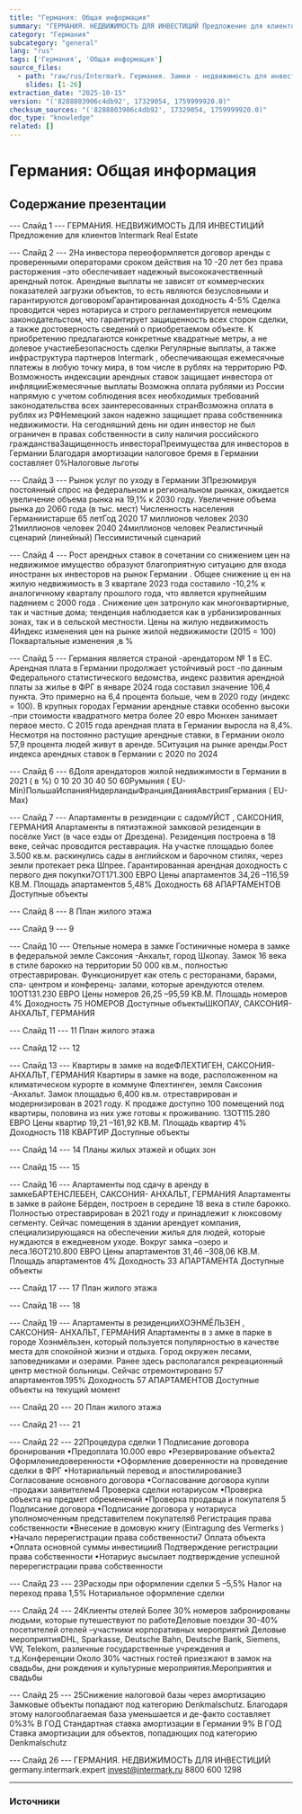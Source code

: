 ```yaml
---
title: "Германия: Общая информация"
summary: "ГЕРМАНИЯ. НЕДВИЖИМОСТЬ ДЛЯ ИНВЕСТИЦИЙ Предложение для клиентов Intermark Real Estate 2На инвестора переоформляется договор аренды с проверенными"
category: "Германия"
subcategory: "general"
lang: "rus"
tags: ['Германия', 'Общая информация']
source_files:
  - path: "raw/rus/Intermark. Германия. Замки - недвижимость для инвестиций.pdf"
    slides: [1-26]
extraction_date: "2025-10-15"
version: "('8288803906c4db92', 17329054, 1759999920.0)"
checksum_sources: "('8288803906c4db92', 17329054, 1759999920.0)"
doc_type: "knowledge"
related: []
---
```


# Германия: Общая информация

## Содержание презентации

--- Слайд 1 ---
ГЕРМАНИЯ. НЕДВИЖИМОСТЬ ДЛЯ ИНВЕСТИЦИЙ
Предложение для клиентов Intermark Real Estate

--- Слайд 2 ---
2На инвестора переоформляется договор аренды с проверенными 
операторами сроком действия на 10 -20 лет без права 
расторжения –это обеспечивает надежный высококачественный 
арендный поток. Арендные выплаты не зависят от коммерческих показателей загрузки объектов, то есть являются безусловными и гарантируются договоромГарантированная доходность 4-5%
Сделка проводится через нотариуса и строго регламентируется немецким законодательстом, что гарантирует защищенность всех сторон сделки, а также достоверность сведений о приобретаемом объекте. К приобретению предлагаются конкретные квадратные метры, а не долевое участиеБезопасность сделки
Регулярные выплаты, а также инфраструктура партнеров Intermark , обеспечивающая ежемесячные платежы в любую точку 
мира, в том числе в рублях на территорию РФ. Возможность индексации арендных ставок защищает инвестора от инфляцииЕжемесячные выплаты
Возможна оплата рублями из России напрямую с учетом соблюдения всех необходимых требований законодательства всех заинтересованных странВозможна оплата в рублях из РФНемецкий закон надежно защищает права собственника недвижимости. На сегодняшний день ни один инвестор не был ограничен в правах собственности в силу наличия российского гражданстваЗащищенность инвестораПреимущества для инвесторов в Германии
Благодаря амортизации налоговое бремя в Германии составляет 0%Налоговые льготы

--- Слайд 3 ---
Рынок услуг по уходу  в Германии
3Презюмируя постоянный спрос на федеральном и 
региональном рынках, ожидается увеличение объема рынка на 19,1% к 2030 году.    Увеличение объема рынка до 2060 года (в тыс. мест)
Численность населения Германиистарше 65 летГод
2020 17 миллионов человек
2030 21миллионов человек
2040 24миллионов человек
Реалистичный сценарий (линейный)               Пессимистичный сценарий

--- Слайд 4 ---
Рост арендных ставок в сочетании со снижением цен на недвижимое имущество образуют благоприятную ситуацию для входа иностранн ых 
инвесторов на рынок Германии . Общее снижение ц ен на жилую недвижимость в 3 квартале 2023 года составило -10,2% к аналогичному кварталу 
прошлого года, что является крупнейшим падением с 2000 года . Снижение цен затронуло как многоквартирные, так и частные дома; тенденция 
наблюдается как в урбанизированных зонах, так и в сельской местности. Цены на жилую недвижимость 
4Индекс изменения цен на рынке жилой недвижимости (2015 = 100)
Поквартальные изменения ,в %

--- Слайд 5 ---
Германия является страной -арендатором № 1 в ЕС.
Арендная плата в Германии продолжает устойчивый 
рост -по данным Федерального статистического 
ведомства, индекс развития арендной платы за жилье в ФРГ в январе 2024 года составил значение 106,4 пункта. Это примерно на 6,4 процента больше, чем в 2020 году (индекс = 100). В крупных городах Германии арендные ставки особенно высоки -при 
стоимости квадратного метра более 20 евро Мюнхен занимает первое место. 
С 2015 года арендная плата в Германии выросла на 
8,4%. Несмотря на постоянно растущие арендные ставки, в Германии около 57,9 процента людей живут в аренде.
5Ситуация на рынке аренды.Рост индекса арендных ставок в Германии с 2020 по 2024

--- Слайд 6 ---
6Доля арендаторов жилой недвижимости в Германии в 2021 ( в %)
0 10 20 30 40 50 60Румыния ( EU-Min)ПольшаИспанияНидерландыФранцияДанияАвстрияГермания ( EU-Max)

--- Слайд 7 ---
Апартаменты в 
резиденции с садомУЙСТ , САКСОНИЯ, ГЕРМАНИЯ
Апартаменты в пятиэтажной замковой резиденции в посёлке 
Уист (в часе езды от Дрездена). Резиденция построена в 18 
веке, сейчас проводится реставрация. На участке площадью 
более 3.500 кв.м. раскинулись сады в английском и барочном 
стилях, через земли протекает река Шпрее. 
Гарантированная арендная доходность с первого дня покупки7ОТ171.300 ЕВРО
Цены апартаментов
34,26 –116,59 КВ.М.
Площадь апартаментов
5,48%
Доходность
68 АПАРТАМЕНТОВ
Доступные объекты

--- Слайд 8 ---
8
План жилого этажа

--- Слайд 9 ---
9

--- Слайд 10 ---
Отельные 
номера в замке
Гостиничные номера в замке в федеральной земле 
Саксония -Анхальт, город Шкопау. Замок 16 века в стиле 
барокко на территории 50 000 кв.м., полностью 
отреставрирован. Функционирует как отель с ресторанами, 
барами, спа- центром и конференц- залами, которые 
арендуются отелем. 10ОТ131.230 ЕВРО
Цены номеров
26,25 –95,59 КВ.М.
Площадь номеров
4%
Доходность
75 НОМЕРОВ
Доступные объектыШКОПАУ, САКСОНИЯ- АНХАЛЬТ, ГЕРМАНИЯ

--- Слайд 11 ---
11
План жилого этажа

--- Слайд 12 ---
12

--- Слайд 13 ---
Квартиры в 
замке на водеФЛЕХТИГЕН, САКСОНИЯ- АНХАЛЬТ, ГЕРМАНИЯ
Квартиры в замке на воде, расположенном на 
климатическом курорте в коммуне Флехтинген, земля 
Саксония -Анхальт. Замок площадью 6,400 кв.м. 
отреставрирован и модернизирован в 2021 году. К продаже доступно 100 помещений под квартиры, половина из них 
уже готовы к проживанию. 13ОТ115.280 ЕВРО
Цены квартир
19,21 –161,92 КВ.М.
Площадь квартир
4%
Доходность
118 КВАРТИР
Доступные объекты

--- Слайд 14 ---
14
Планы жилых этажей и общих зон

--- Слайд 15 ---
15

--- Слайд 16 ---
Апартаменты под сдачу 
в аренду в замкеБАРТЕНСЛЕБЕН, САКСОНИЯ- АНХАЛЬТ, ГЕРМАНИЯ
Апартаменты в замке в районе Бёрден, построен в середине 18 
века в стиле барокко. Полностью отреставрирован в 2021 году 
и принадлежит к люксовому сегменту. Сейчас помещения в 
здании арендует компания, специализирующаяся на 
обеспечении  жилья для людей, которые нуждаются в 
ежедневном уходе. Вокруг замка –озеро и леса.16ОТ210.800 ЕВРО
Цены апартаментов
31,46 –308,06 КВ.М.
Площадь апартаментов
4%
Доходность
33 АПАРТАМЕНТА
Доступные объекты

--- Слайд 17 ---
17
План жилого этажа

--- Слайд 18 ---
18

--- Слайд 19 ---
Апартаменты в 
резиденцииХОЭНМЁЛЬЗЕН , САКСОНИЯ- АНХАЛЬТ, ГЕРМАНИЯ
Апартаменты в з амке в парке в городе Хоэнмёльзен, 
который пользуется популярностью в качестве места для 
спокойной жизни и отдыха. Город окружен лесами, 
заповедниками и озерами.
Ранее здесь располагался рекреационный центр местной 
больницы. Сейчас отремонтировано 57 апартаментов.195%
Доходность
57 АПАРТАМЕНТОВ
Доступные объекты на текущий момент

--- Слайд 20 ---
20
План жилого этажа

--- Слайд 21 ---
21

--- Слайд 22 ---
22Процедура сделки
1
Подписание
договора бронирования
•Предоплата 10.000 евро
•Резервирование объекта2
Оформлениедоверенности
•Оформление 
доверенности на 
проведение сделки в ФРГ
•Нотариальный перевод и 
апостилирование3
Согласование
основного договора
•Согласование договора 
купли -продажи заявителем4
Проверка
сделки нотариусом
•Проверка объекта на предмет 
обременений
•Проверка продавца и покупателя
5
Подписание
договора
•Подписание договора у 
нотариуса уполномоченным 
представителем покупателя6
Регистрация
права собственности
•Внесение в домовую книгу 
(Eintragung des Vermerks )
•Начало перерегистрации 
права собственности7
Оплата
объекта
•Оплата основной суммы 
инвестиции8
Подтверждение регистрации
права собственности
•Нотариус высылает 
подтверждение успешной 
перерегистрации права собственности

--- Слайд 23 ---
23Расходы при
оформлении сделки
5 –5,5%
Налог на переход права
1,5%
Нотариальное оформление сделки

--- Слайд 24 ---
24Клиенты отелей
Более 30% номеров забронированы людьми, которые 
путешествуют по работеДеловые поездки
30-40% посетителей отелей –участники корпоративных 
мероприятий Деловые мероприятияDHL, Sparkasse, Deutsche Bahn, Deutsche Bank, Siemens, VW, Telekom, различные государственные учреждения и т.д.Конференции
Около 30% частных гостей приезжают в замок на свадьбы, дни рождения и культурные мероприятия.Мероприятия и свадьбы

--- Слайд 25 ---
25Снижение налоговой базы 
через амортизацию
Замковые объекты попадают под категорию Denkmalschutz.
Благодаря этому налогооблагаемая база уменьшается и 
де-факто составляет 0%3% В ГОД
Стандартная ставка амортизации в Германии
9% В ГОД
Ставка амортизации для объектов, 
попадающих под категорию Denkmalschutz

--- Слайд 26 ---
ГЕРМАНИЯ. НЕДВИЖИМОСТЬ ДЛЯ ИНВЕСТИЦИЙ
germany.intermark.expert invest@intermark.ru 8800 600 1298


---

### Источники
[^src1]: raw/Intermark. Германия. Замки - недвижимость для инвестиций.pdf → слайды 1–26
